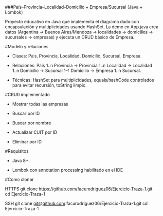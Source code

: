 ###País–Provincia–Localidad–Domicilio + Empresa/Sucursal (Java + Lombok)

Proyecto educativo en Java que implementa el diagrama dado con encapsulación y multiplicidades usando HashSet. La demo en App.java crea datos (Argentina → Buenos Aires/Mendoza → localidades → domicilios → sucursales → empresas) y ejecuta un CRUD básico de Empresa.

#Modelo y relaciones

- Clases: Pais, Provincia, Localidad, Domicilio, Sucursal, Empresa.

- Relaciones:
  Pais 1..n Provincia → Provincia 1..n Localidad → Localidad 1..n Domicilio → Sucursal 1–1 Domicilio → Empresa 1..n Sucursal.

- Técnicas: HashSet para multiplicidades, equals/hashCode controlados para evitar recursión, toString limpio.

#CRUD implementado

- Mostrar todas las empresas

- Buscar por ID

- Buscar por nombre

- Actualizar CUIT por ID

- Eliminar por ID

#Requisitos

- Java 8+

- Lombok con annotation processing habilitado en el IDE

#Como clonar

HTTPS
git clone https://github.com/facurodriguez06/Ejercicio-Traza-1.git
cd Ejercicio-Traza-1

SSH
git clone git@github.com:facurodriguez06/Ejercicio-Traza-1.git
cd Ejercicio-Traza-1
